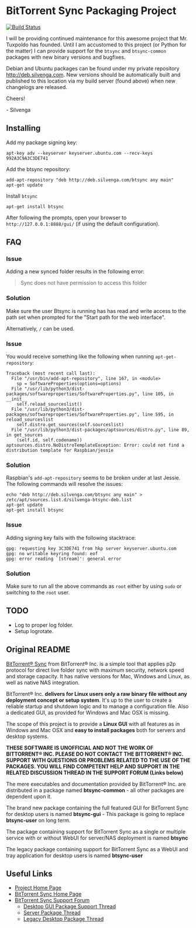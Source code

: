 # BitTorrent Sync Packaging Project

[![Build Status](https://jenkins.silvenga.com/job/Btsync/badge/icon)](https://jenkins.silvenga.com/job/Btsync)

I will be providing continued maintenance for this awesome project that Mr. Tuxpoldo has founded. Until I am accustomed to this project (or Python for the matter) I can provide support for the `btsync` and `btsync-common` packages with new binary versions and bugfixes.

Debian and Ubuntu packages can be found under my private repository http://deb.silvenga.com. New versions should be automatically built and published to this location via my build server (found above) when new changelogs are released. 

Cheers!

\- Silvenga

## Installing

Add my package signing key:

```
apt-key adv --keyserver keyserver.ubuntu.com --recv-keys 992A3C9A3C3DE741
```

Add the btsync repository:

```
add-apt-repository "deb http://deb.silvenga.com/btsync any main"
apt-get update
```

Install `btsync`

```
apt-get install btsync
```

After following the prompts, open your browser to `http://127.0.0.1:8888/gui/` (if using the default configuration).

## FAQ

### Issue

Adding a new synced folder results in the following error:

> Sync does not have permission to access this folder

### Solution

Make sure the user Btsync is running has has read and write access to the path set when prompted for the "Start path for the web interface". 

Alternatively, `/` can be used. 

### Issue

You would receive something like the following when running `apt-get-repository`:

```
Traceback (most recent call last):
  File "/usr/bin/add-apt-repository", line 167, in <module>
    sp = SoftwareProperties(options=options)
  File "/usr/lib/python3/dist-packages/softwareproperties/SoftwareProperties.py", line 105, in __init__
    self.reload_sourceslist()
  File "/usr/lib/python3/dist-packages/softwareproperties/SoftwareProperties.py", line 595, in reload_sourceslist
    self.distro.get_sources(self.sourceslist)
  File "/usr/lib/python3/dist-packages/aptsources/distro.py", line 89, in get_sources
    (self.id, self.codename))
aptsources.distro.NoDistroTemplateException: Error: could not find a distribution template for Raspbian/jessie
```

### Solution

Raspbian's `add-apt-repository` seems to be broken under at last Jessie. The following commands will resolve the issues:

```
echo "deb http://deb.silvenga.com/btsync any main" > /etc/apt/sources.list.d/silvenga-btsync-deb.list
apt-get update
apt-get install btsync
```

### Issue

Adding signing key fails with the following stacktrace:

```
gpg: requesting key 3C3DE741 from hkp server keyserver.ubuntu.com
gpg: no writable keyring found: eof
gpg: error reading `[stream]': general error
```

### Solution

Make sure to run all the above commands as `root` either by using `sudo` or switching to the `root` user. 

## TODO

* Log to proper log folder.
* Setup logrotate. 

## Original README

[BitTorrent&reg; Sync][1] from BitTorrent&reg; Inc. is a simple tool that
applies p2p protocol for direct live folder sync with maximum security, network
speed and storage capacity. It has native versions for Mac, Windows and Linux,
as well as native NAS integration.

BitTorrent&reg; Inc. __delivers for Linux users only a raw binary file without
any deployment concept or setup system__. It's up to the user to create a
reliable startup and shutdown logic and to manage a configuration file. Also a
dedicated GUI, as provided for Windows and Mac OSX is missing.

The scope of this project is to provide a __Linux GUI__ with all features as in
Windows and Mac OSX and __easy to install packages__ both for servers and
desktop systems.

**THESE SOFTWARE IS UNOFFICIAL AND NOT THE WORK OF BITTORRENT&reg; INC.
PLEASE DO NOT CONTACT THE BITTORRENT&reg; INC. SUPPORT WITH QUESTIONS OR
PROBLEMS RELATED TO THE USE OF THE PACKAGES. YOU WILL FIND COMPETENT HELP
AND SUPPORT IN THE RELATED DISCUSSION THREAD IN THE SUPPORT FORUM (Links
below)**

The mere executables and documentation provided by BitTorrent&reg; Inc. are
distributed in a package named __btsync-common__ - all other packages are
dependent upon it.

The brand new package containing the full featured GUI for BitTorrent Sync for
desktop users is named __btsync-gui__ - This package is going to replace
__btsync-user__ on long term.

The package containing support for BitTorrent Sync as a single or multiple
service with or without WebUI for server/NAS deployment is named __btsync__

The legacy package containing support for BitTorrent Sync as a WebUI and tray
application for desktop users is named __btsync-user__


## Useful Links

- [Project Home Page][2]
- [BitTorrent Sync Home Page][1]
- [BitTorrent Sync Support Forum][3]
  - [Desktop GUI Package Support Thread][4]
  - [Server Package Thread][5]
  - [Legacy Desktop Package Thread][6]

[1]: http://www.bittorrent.com/sync
[2]: http://www.yeasoft.com/site/projects:btsync-deb
[3]: http://forum.bittorrent.com/forum/107-bittorrent-sync/
[4]: http://forum.bittorrent.com/topic/28106-linux-desktop-gui-unofficial-packages-for-bittorrent-sync/
[5]: http://forum.bittorrent.com/topic/18974-debian-and-ubuntu-server-packages-for-bittorrent-sync/
[6]: http://forum.bittorrent.com/topic/19560-debian-and-ubuntu-legacy-desktop-unofficial-packages-for-bittorrent-sync/
